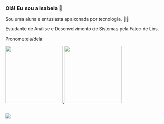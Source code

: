 ### Olá! Eu sou a Isabela 👋

Sou uma aluna e entusiasta apaixonada por tecnologia. 👩‍💻

Estudante de Análise e Desenvolvimento de Sistemas pela Fatec de Lins.

Pronome:ela/dela 

<div>
  <a href="https://github.com/isabela-macedo">
  <img height="180cm" src="https://github-readme-stats.vercel.app/api?username=isabela-macedo&show_icons=true&theme=dark&include_all_commits=true&count_private=true"/>
 <img height="180cm" src="https://github-readme-stats.vercel.app/api/top-langs/?username=isabela-macedo&layout=compact&langs_count=16&theme=dark"/>   
</div>

##

  <a href="https://www.linkedin.com/in/isabelamacedodesouza" target="_blank"><img src="https://img.shields.io/badge/-LINKEDIN-%23007785?style-for-the-badge&logo=linkedIn&logoColor=white" target="_blank"></a>





